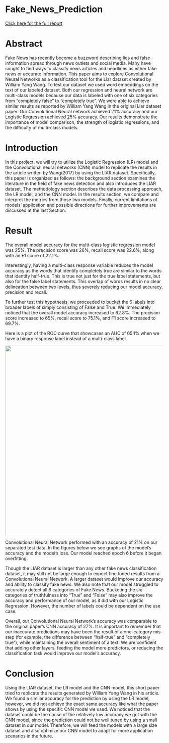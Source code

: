 # Fake_News_Prediction

[Click here for the full report](https://github.com/ashishvinodkumar/Fake_News_Prediction/blob/main/30_Report/Final_Report.pdf)

# Abstract
Fake News has recently become a buzzword describing lies and false information spread through news outlets and social media.  Many have sought to find ways to classify news articles and headlines as either fake news or accurate information.  This paper aims to explore Convolutional Neural Networks as a classification tool for the Liar dataset created by William Yang Wang.  To test our dataset we used word embeddings on the text of our labeled dataset.  Both our regression and neural network are multi-class models because our data is labeled with one of six categories from “completely false” to “completely true”.  We were able to achieve similar results as reported by William Yang Wang in the original Liar dataset paper.  Our Convolutional Neural network achieved 21% accuracy and our Logistic Regression achieved 25% accuracy. Our results demonstrate the importance of model comparison, the strength of logistic regressions, and the difficulty of multi-class models.  

# Introduction
In this project, we will try to utilize the Logistic Regression (LR) model and the Convolutional neural networks (CNN) model to replicate the results in the article written by Wang(2017) by using the LIAR dataset. Specifically, this paper is organized as follows: the background section examines the literature in the field of fake news detection and also introduces the LIAR dataset. The methodology section describes the data processing approach, the LR model, and the CNN model. In the results section, we compare and interpret the metrics from those two models. Finally, current limitations of models’ application and possible directions for further improvements are discussed at the last Section.

# Result
The overall model accuracy for the multi-class logistic regression model was 25%. The precision score was 26%, recall score was 22.6%, along with an F1 score of 22.1%.

Interestingly, having a multi-class response variable reduces the model accuracy as the words that identify completely true are similar to the words that identify half-true. This is true not just for the true label statements, but also for the false label statements. This overlap of words results in no clear delineation between two levels, thus severely reducing our model accuracy, precision and recall. 

To further test this hypothesis, we proceeded to bucket the 6 labels into broader labels of simply consisting of False and True. We immediately noticed that the overall model accuracy increased to 62.8%. The precision score increased to 65%, recall score to 75.1%, and F1 score increased to 69.7%. 

Here is a plot of the ROC curve that showcases an AUC of 65.1% when we have a binary response label instead of a multi-class label.
<p align="center">
<img src="https://user-images.githubusercontent.com/26104722/124199419-d77f5180-daa0-11eb-89f4-63d55ef6f558.png" width="600" height="600">
</p>

Convolutional Neural Network performed with an accuracy of 21% on our separated test data.  In the figures below we see graphs of the model’s accuracy and the model’s loss.  Our model reached epoch 6 before it began overfitting.  

Though the LIAR dataset is larger than any other fake news classification dataset, it may still not be large enough to expect fine tuned results from a Convolutional Neural Network.  A larger dataset would improve our accuracy and ability to classify fake news.  We also note that our model struggled to accurately detect all 6 categories of Fake News.  Bucketing the six categories of truthfulness into “True” and “False” may also improve the accuracy and performance of our model, as it did with our Logistic Regression.  However, the number of labels could be dependent on the use case.

Overall, our Convolutional Neural Network’s accuracy was comparable to the original paper’s CNN accuracy of 27%.  It is important to remember that our inaccurate predictions may have been the result of a one-category mis-step (for example, the difference between “half-true” and “completely true”), while maintaining the overall sentiment of a text. We are confident that adding other layers, feeding the model more predictors, or reducing the classification task would improve our model’s accuracy.


# Conclusion
Using the LIAR dataset, the LR model and the CNN model, this short paper tried to replicate the results generated by William Yang Wang in his article. We found a similar accuracy for the prediction by using the LR model, however, we did not achieve the exact same accuracy like what the paper shows by using the specific CNN model we used. We noticed that the dataset could be the cause of the relatively low accuracy we got with the CNN model, since the prediction could not be well tuned by using a small dataset in our model. Therefore, we will feed the models with a large size dataset and also optimize our CNN model to adapt for more application scenarios in the future.
